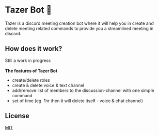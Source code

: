 # Tazer Bot :robot:
Tazer is a discord meeting creation bot where it will help you in create and delete meeting related commands to provide you a streamlined meeting in discord.

## How does it work?
Still a work in progress
\
\
**The features of Tazer Bot**
- create/delete roles
- create & delete voice & text channel
- add/remove list of members to the discussion-channel with one simple command
- set of time (eg. 1hr then it will delete itself - voice & chat channel)

## License
[MIT](https://choosealicense.com/licenses/mit/)
